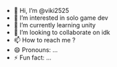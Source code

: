 - 👋 Hi, I’m @viki2525
- 👀 I’m interested in solo game dev
- 🌱 I’m currently learning unity
- 💞️ I’m looking to collaborate on idk
- 📫 How to reach me ?
- 😄 Pronouns: ...
- ⚡ Fun fact: ...

<!---
viki2525/viki2525 is a ✨ special ✨ repository because its `README.md` (this file) appears on your GitHub profile.
You can click the Preview link to take a look at your changes.
--->
